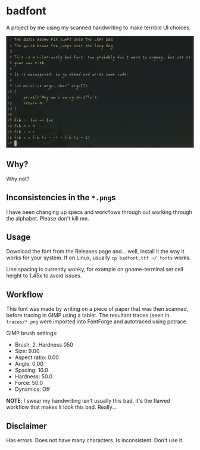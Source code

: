 # badfont

A project by me using my scanned handwriting to make terrible UI choices.

![preview](preview.png)

## Why?

Why not?

## Inconsistencies in the `*.png`s

I have been changing up specs and workflows through out working through the
alphabet. Please don't kill me.

## Usage

Download the font from the Releases page and... well, install it the way it
works for your system. If on Linux, usually `cp badfont.ttf ~/.fonts` works.

Line spacing is currently wonky, for example on gnome-terminal set cell height
to 1.45x to avoid issues.

## Workflow

This font was made by writing on a piece of paper that was then scanned, before
tracing in GIMP using a tablet. The resultant traces (seen in `traces/*.png`
were imported into FontForge and autotraced using potrace.

GIMP brush settings:

- Brush: 2. Hardness 050
- Size: 9.00
- Aspect ratio: 0.00
- Angle: 0.00
- Spacing: 10.0
- Hardness: 50.0
- Force: 50.0
- Dynamics: Off

**NOTE**: I swear my handwriting isn't usually this bad, it's the flawed
workflow that makes it look this bad. Really...

## Disclaimer

Has errors. Does not have many characters. Is inconsistent. Don't use it.

